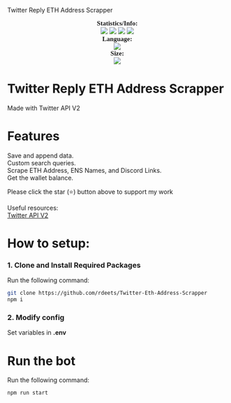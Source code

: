 Twitter Reply ETH Address Scrapper

<p align="center">
    <a style="font-size:15px;font-family:verdana"><b>Statistics/Info:</b></a><br>
    <img src="https://img.shields.io/github/forks/rdeets/Twitter-Eth-Address-Scrapper?label=Forks&color=lime&logo=githubactions&logoColor=lime">
    <img src="https://img.shields.io/github/stars/rdeets/Twitter-Eth-Address-Scrapper?label=Stars&color=yellow&logo=reverbnation&logoColor=yellow">
    <img src="https://img.shields.io/github/license/rdeets/Twitter-Eth-Address-Scrapper?label=License&color=808080&logo=gitbook&logoColor=808080">
    <img src="https://img.shields.io/github/issues/rdeets/Twitter-Eth-Address-Scrapper?label=Issues&color=red&logo=ifixit&logoColor=red">
    <br>
    <a style="font-size:15px;font-family:verdana"><b>Language:</b></a><br>
    <img src="https://img.shields.io/badge/Typescript-100000?label=Made%20with:&style=flat&logo=typescript&color=blue">
    <br>
    <a style="font-size:15px;font-family:verdana"><b>Size:</b></a><br>
     <img src="https://img.shields.io/github/languages/code-size/rdeets/Twitter-Eth-Address-Scrapper">
     <br>
</p>

# Twitter Reply ETH Address Scrapper

Made with Twitter API V2

# Features

Save and append data.<br />
Custom search queries.<br />
Scrape ETH Address, ENS Names, and Discord Links.<br />
Get the wallet balance.<br />

Please click the star (⭐️) button above to support my work

Useful resources:<br />
[Twitter API V2](https://github.com/PLhery/node-twitter-api-v2)<br />

# How to setup:

### 1. Clone and Install Required Packages

Run the following command:

```bash
git clone https://github.com/rdeets/Twitter-Eth-Address-Scrapper
npm i
```

### 2. Modify config

Set variables in **.env**

# Run the bot

Run the following command:

```bash
npm run start
```
